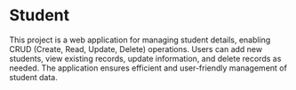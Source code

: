 # Student
This project is a web application for managing student details, enabling CRUD (Create, Read, Update, Delete) operations. Users can add new students, view existing records, update information, and delete records as needed. The application ensures efficient and user-friendly management of student data.
